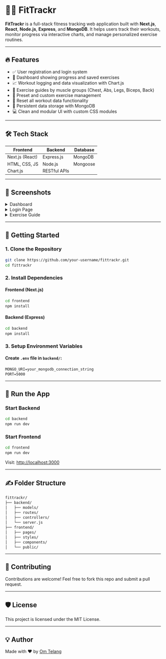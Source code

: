 # 🏋️‍♂️ FitTrackr

**FitTrackr** is a full-stack fitness tracking web application built with **Next.js**, **React**, **Node.js**, **Express**, and **MongoDB**. It helps users track their workouts, monitor progress via interactive charts, and manage personalized exercise routines.

---

## 🔥 Features

- ✅ User registration and login system
- 🧠 Dashboard showing progress and saved exercises
- 📈 Workout logging and data visualization with Chart.js
- 💪 Exercise guides by muscle groups (Chest, Abs, Legs, Biceps, Back)
- 🔄 Preset and custom exercise management
- 🧹 Reset all workout data functionality
- 🧠 Persistent data storage with MongoDB
- 💻 Clean and modular UI with custom CSS modules

---

## 🛠️ Tech Stack

| Frontend        | Backend        | Database  |
|----------------|----------------|-----------|
| Next.js (React) | Express.js     | MongoDB   |
| HTML, CSS, JS   | Node.js        | Mongoose  |
| Chart.js        | RESTful APIs   |           |

---

## 📸 Screenshots

<details>
  <summary>Dashboard</summary>
  <img src="screenshots/dashboard.png" width="600"/>
</details>

<details>
  <summary>Login Page</summary>
  <img src="screenshots/login.png" width="600"/>
</details>

<details>
  <summary>Exercise Guide</summary>
  <img src="screenshots/exercise-guide.png" width="600"/>
</details>

---

## 🚀 Getting Started

### 1. Clone the Repository

```bash
git clone https://github.com/your-username/fittrackr.git
cd fittrackr
```

### 2. Install Dependencies

#### Frontend (Next.js)

```bash
cd frontend
npm install
```

#### Backend (Express)

```bash
cd backend
npm install
```

### 3. Setup Environment Variables

#### Create `.env` file in `backend/`:

```env
MONGO_URI=your_mongodb_connection_string
PORT=5000
```

---

## 🔄 Run the App

### Start Backend

```bash
cd backend
npm run dev
```

### Start Frontend

```bash
cd frontend
npm run dev
```

Visit: [http://localhost:3000](http://localhost:3000)

---

## ✍️ Folder Structure

```
fittrackr/
├── backend/
│   ├── models/
│   ├── routes/
│   ├── controllers/
│   └── server.js
├── frontend/
│   ├── pages/
│   ├── styles/
│   ├── components/
│   └── public/
```

---

## 🙌 Contributing

Contributions are welcome! Feel free to fork this repo and submit a pull request.

---

## 🛡️ License

This project is licensed under the MIT License.

---

## 💡 Author

Made with ❤️ by [Om Telang](https://github.com/your-username)

